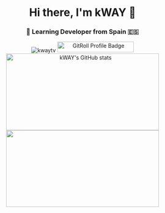 # <div align="center">Hi there, I'm kWAY 👋</div>

### <div align="center">🚀 Learning Developer from Spain 🇪🇸</div>

<div align="center">
  <img src="https://komarev.com/ghpvc/?username=kwaytv&label=Profile%20views&color=0e75b6&style=flat-square" alt="kwaytv" />
  <a href="https://gitroll.io/profile/uezq54oxIk4VFZkLigfxGmGgm57z1" target="_blank">
    <img src="https://gitroll.io/api/badges/profiles/v1/uezq54oxIk4VFZkLigfxGmGgm57z1" alt="GitRoll Profile Badge" width="200" height="28" />
  </a>
</div>

<div align="center">
  <img src="https://github-readme-stats.vercel.app/api?username=kwaytv&show_icons=true&theme=dark&hide_border=true" alt="kWAY's GitHub stats" width="400" height="200" />
</div>

<div align="center">
  <a href="https://github.com/kWAYTV/dma-cheat-base">
    <img src="https://github-readme-stats.vercel.app/api/pin/?username=kwaytv&repo=dma-cheat-base&theme=dark&hide_border=true" width="400" height="200" />
  </a>
</div>

